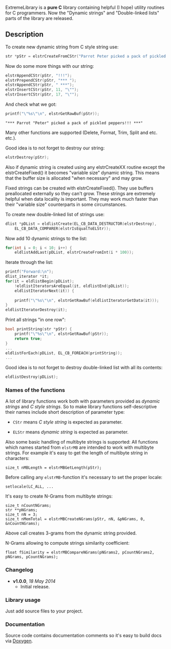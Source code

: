 ExtremeLibrary is a **pure C** library containing helpful (I hope) utility routines for C programmers.
Now the "Dynamic strings" and "Double-linked lists" parts of the library are released.

## Description ##

To create new dynamic string from C style string use: 
```C
str *pStr = elstrCreateFromCStr("Parrot Peter picked a pack of pickled peppers");
```
Now do some more things with our string: 
```C
elstrAppendCStr(pStr, "!!!");
elstrPrependCStr(pStr, "*** ");
elstrAppendCStr(pStr, " ***");
elstrInsertCStr(pStr, 11, "\"");
elstrInsertCStr(pStr, 17, "\"");
```
And check what we got:
```C
printf("\"%s\"\n", elstrGetRawBuf(pStr));
```

```
"*** Parrot "Peter" picked a pack of pickled peppers!!! ***"
```

Many other functions are supported (Delete, Format, Trim, Split and etc. etc.).

Good idea is to not forget to destroy our string:
```C
elstrDestroy(pStr);
```

Also if dynamic string is created using any elstrCreateXX routine except the 
elstrCreateFixed() it becomes "variable size" dynamic string. This means that 
the buffer size is allocated "when necessary" and may grow.
 
Fixed strings can be created with elstrCreateFixed(). They use buffers preallocated
externally so they can't grow. These strings are extremely helpful when data locality
is important. They may work much faster than their "variable size" counterparts in 
some circumstances. 

To create new double-linked list of strings use: 
```C
dlist *pDList = eldlistCreate(EL_CB_DATA_DESTRUCTOR(elstrDestroy),
	EL_CB_DATA_COMPARER(elstrIsEqualToELStr));
```

Now add 10 dynamic strings to the list:
```C
for(int i = 0; i < 10; i++) {
	eldlistAddLast(pDList, elstrCreateFromInt(i * 100));
```

Iterate through the list:
```C
printf("Forward:\n");
dlist_iterator *it;
for(it = eldlistBegin(pDList); 
	!eldlistIteratorsAreEqual(it, eldlistEnd(pDList)); 
	eldlistIteratorNext(it)) {
	
	printf("\"%s\"\n", elstrGetRawBuf(eldlistIteratorGetData(it)));
}
eldlistIteratorDestroy(it);
```

Print all strings "in one row":
```C
bool printString(str *pStr) {
	printf("\"%s\"\n", elstrGetRawBuf(pStr));
	return true;
}
...
eldlistForEach(pDList, EL_CB_FOREACH(printString));
...
```

Good idea is to not forget to destroy double-linked list with all its contents:
```C
eldlistDestroy(pDList);
```

### Names of the functions ###

A lot of library functions work both with parameters provided as *dynamic strings* 
and *C style strings*. So to make library functions self-descriptive their names 
include short description of parameter type:

- `CStr` means *C style string* is expected as parameter.

- `ELStr` means *dynamic string* is expected as parameter.

Also some basic handling of multibyte strings is supported:
All functions which names started from `elstrMB` are intended to work with multibyte strings.
For example it's easy to get the length of multibyte string in characters:
```
size_t nMBLength = elstrMBGetLength(pStr);
```
Before calling any `elstrMB`-function it's necessary to set the proper locale:
```
setlocale(LC_ALL, ...
```

It's easy to create N-Grams from multibyte strings:
```
size_t nCountNGrams;
str **pNGrams;
size_t nN = 3;
size_t nMemTotal = elstrMBCreateNGrams(pStr, nN, &pNGrams, 0, &nCountNGrams);
```
Above call creates 3-grams from the dynamic string provided.

N-Grams allowing to compute strings similarity coefficient:
```
float fSimilarity = elstrMBCompareNGrams(pNGrams2, pCountNGrams2, pNGrams, pCountNGrams);
```

### Changelog ###

- **v1.0.0**, *18 May 2014*
  - Initial release.

### Library usage ###

Just add source files to your project.

### Documentation ###

Source code contains documentation comments so it's easy to build docs via [Doxygen](www.doxygen.org).

